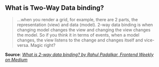 ## What is Two-Way Data binding?

> ...when you render a grid, for example, there are 2 parts, the representation (view) and data (model). 2-way data binding is when changing model changes the view and changing the view changes the model. So if you think it in terms of events, when a model changes, the view listens to the change and changes itself and vice-versa. Magic right?

**Source**: *[What is 2-way data binding? by Rahul Padalkar, Frontend Weekly on Medium](https://medium.com/front-end-weekly/what-is-2-way-data-binding-44dd8082e48e)*